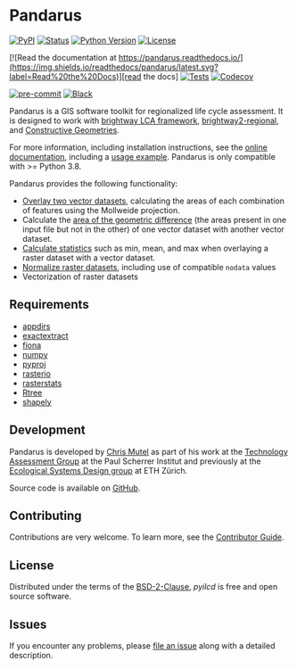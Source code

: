 # Pandarus

[![PyPI](https://img.shields.io/pypi/v/pandarus.svg)][pypi status]
[![Status](https://img.shields.io/pypi/status/pandarus.svg)][pypi status]
[![Python Version](https://img.shields.io/pypi/pyversions/pandarus)][pypi status]
[![License](https://img.shields.io/pypi/l/pandarus)][license]

[![Read the documentation at https://pandarus.readthedocs.io/](https://img.shields.io/readthedocs/pandarus/latest.svg?label=Read%20the%20Docs)][read the docs]
[![Tests](https://github.com/cmutel/pandarus/actions/workflows/python-test.yml/badge.svg)][tests]
[![Codecov](https://codecov.io/gh/cmutel/pandarus/branch/main/graph/badge.svg)][codecov]

[![pre-commit](https://img.shields.io/badge/pre--commit-enabled-brightgreen?logo=pre-commit&logoColor=white)][pre-commit]
[![Black](https://img.shields.io/badge/code%20style-black-000000.svg)][black]

[pypi status]: https://pypi.org/project/pandarus/
[read the docs]: https://pandarus.readthedocs.io/
[tests]: https://github.com/cmutel/pandarus/actions?workflow=Tests
[codecov]: https://app.codecov.io/gh/cmutel/pandarus
[pre-commit]: https://github.com/pre-commit/pre-commit
[black]: https://github.com/psf/black

Pandarus is a GIS software toolkit for regionalized life cycle assessment. It is designed to work with [brightway LCA framework](https://brightwaylca.org), [brightway2-regional](https://bitbucket.org/cmutel/brightway2-regional), and [Constructive Geometries](https://bitbucket.org/cmutel/constructive-geometries).

For more information, including installation instructions, see the [online documentation](https://pandarus.readthedocs.io/), including a [usage example](https://github.com/cmutel/pandarus/blob/master/docs/usage_example.ipynb). Pandarus is only compatible with >= Python 3.8.

Pandarus provides the following functionality:

* [Overlay two vector datasets](https://pandarus.readthedocs.io/#intersecting-two-vector-datasets), calculating the areas of each combination of features using the Mollweide projection.
* Calculate the [area of the geometric difference](https://pandarus.readthedocs.io/#calculating-area-outside-of-intersections) (the areas present in one input file but not in the other) of one vector dataset with another vector dataset.
* [Calculate statistics](https://pandarus.readthedocs.io/#calculating-raster-statistics-against-a-vector-dataset) such as min, mean, and max when overlaying a raster dataset with a vector dataset.
* [Normalize raster datasets](https://pandarus.readthedocs.io/#manipulating-raster-files), including use of compatible `nodata` values
* Vectorization of raster datasets

## Requirements

* [appdirs](https://pypi.python.org/pypi/appdirs)
* [exactextract](https://github.com/isciences/exactextract.git)
* [fiona](https://pypi.python.org/pypi/Fiona)
* [numpy](http://www.numpy.org/)
* [pyproj](https://pypi.python.org/pypi/pyproj)
* [rasterio](https://github.com/mapbox/rasterio)
* [rasterstats](https://pypi.python.org/pypi/rasterstats)
* [Rtree](https://pypi.python.org/pypi/Rtree/)
* [shapely](https://pypi.python.org/pypi/Shapely)

## Development

Pandarus is developed by [Chris Mutel](https://chris.mutel.org/) as part of his work at the [Technology Assessment Group](https://www.psi.ch/ta/technology-assessment) at the Paul Scherrer Institut and previously at the [Ecological Systems Design group](http://www.ifu.ethz.ch/ESD/index_EN) at ETH Zürich.

Source code is available on [GitHub](https://github.com/cmutel/pandarus).

## Contributing

Contributions are very welcome.
To learn more, see the [Contributor Guide][Contributor Guide].

## License

Distributed under the terms of the [BSD-2-Clause][License],
_pyilcd_ is free and open source software.

## Issues

If you encounter any problems,
please [file an issue][Issue Tracker] along with a detailed description.


<!-- github-only -->

[command-line reference]: https://pandarus.readthedocs.io/en/latest/usage.html
[License]: https://github.com/cmutel/pandarus/blob/main/LICENSE
[Contributor Guide]: https://github.com/cmutel/pandarus/blob/main/CONTRIBUTING.md
[Issue Tracker]: https://github.com/cmutel/pandarus/issues
